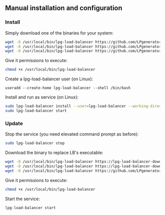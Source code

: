 ## Manual installation and configuration

### Install

Simply download one of the binaries for your system:

```bash
wget -O /usr/local/bin/lpg-load-balancer https://github.com/LPgenerator/lpg-load-balancer/releases/download/v1.0/lpg-load-balancer-linux-386
wget -O /usr/local/bin/lpg-load-balancer https://github.com/LPgenerator/lpg-load-balancer/releases/download/v1.0/lpg-load-balancer-linux-amd64
wget -O /usr/local/bin/lpg-load-balancer https://github.com/LPgenerator/lpg-load-balancer/releases/download/v1.0/lpg-load-balancer-linux-arm
```

Give it permissions to execute:

```bash
chmod +x /usr/local/bin/lpg-load-balancer
```

Create a lpg-load-balancer user (on Linux):

```
useradd --create-home lpg-load-balancer --shell /bin/bash
```

Install and run as service (on Linux):
```bash
sudo lpg-load-balancer install --user=lpg-load-balancer --working-directory=/home/lpg-load-balancer
sudo lpg-load-balancer start
```

### Update

Stop the service (you need elevated command prompt as before):

```bash
sudo lpg-load-balancer stop
```

Download the binary to replace LB's executable:

```bash
wget -O /usr/local/bin/lpg-load-balancer https://lpg-load-balancer-downloads.s3.amazonaws.com/latest/binaries/lpg-load-balancer-linux-386
wget -O /usr/local/bin/lpg-load-balancer https://lpg-load-balancer-downloads.s3.amazonaws.com/latest/binaries/lpg-load-balancer-linux-amd64
wget -O /usr/local/bin/lpg-load-balancer https://github.com/LPgenerator/lpg-load-balancer/releases/download/v1.0/lpg-load-balancer-linux-arm
```

Give it permissions to execute:

```bash
chmod +x /usr/local/bin/lpg-load-balancer
```

Start the service:

```bash
lpg-load-balancer start
```
